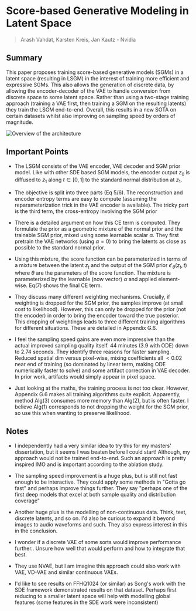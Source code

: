 # Score-based Generative Modeling in Latent Space
> Arash Vahdat, Karsten Kreis, Jan Kautz - Nvidia

## Summary
This paper proposes training score-based generative models (SGMs) in a latent
space (resulting in LSGM) in the interest of training more efficient and
expressive SGMs. This also allows the generation of discrete data, by allowing
the encoder-decoder of the VAE to handle conversion from discrete space to some
latent space. Rather than using a two-stage training approach (training a VAE
first, then training a SGM on the resulting latents) they train the LSGM
end-to-end. Overall, this results in a new SOTA on certain datasets whilst also
improving on sampling speed by orders of magnitude.

![Overview of the
architecture](figures/score-based-in-latent-space/architecture.png)

## Important Points
- The LSGM consists of the VAE encoder, VAE decoder and SGM prior model. Like
  with other SDE based SGM models, the encoder output $z_0$ is diffused to $z_1$
  along $t \in [0,1]$ to the standard normal distribution at $z_1$.

- The objective is split into three parts (Eq 5/6). The reconstruction and
  encoder entropy terms are easy to compute (assuming the reparameterization
  trick in the VAE encoder is available). The tricky part is the third term, the
  cross-entropy involving the SGM prior

- There is a detailed argument on how this CE term is computed. They formulate
  the prior as a geometric mixture of the normal prior and the trainable SGM
  prior, mixed using some learnable scalar $\alpha$. They first pretrain the VAE
  networks (using $\alpha = 0$) to bring the latents as close as possible to the
  standard normal prior.

- Using this mixture, the score function can be parameterized in terms of a
  mixture between the latent $z_t$ and the output of the SGM prior
  $\epsilon'_\theta(z_t, t)$ where $\theta$ are the parameters of the score
  function. The mixture is parameterized by the learnable (now vector) $\alpha$
  and applied element-wise. Eq(7) shows the final CE term.

- They discuss many different weighting mechanisms. Crucially, if weighting is
  dropped for the SGM prior, the samples improve (at small cost to likelihood).
  However, this can only be dropped for the prior (not the encoder) in order to
  bring the encoder toward the true posterior. This dropping of weightings leads
  to three different training algorithms for different situations. These are
  detailed in Appendix G.6.

- I feel the sampling speed gains are even more impressive than the actual
  improved sampling quality itself. 44 minutes (3.9 with ODE) down to 2.74
  seconds. They identify three reasons for faster sampling. Reduced spatial dim
  versus pixel-wise, mixing coefficients all $<0.02$ near end of training (so
  dominated by linear term, making ODE numerically faster to solve) and some
  artifact correction in VAE decoder. In prior work, artifacts would simply
  appear in pixel space.

- Just looking at the maths, the training process is not too clear. However,
  Appendix G.6 makes all training algorithms quite explicit. Apparently, method
  Alg(3) consumes more memory than Alg(2), but is often faster. I believe Alg(1)
  corresponds to not dropping the weight for the SGM prior, so use this when
  wanting to preserve likelihood.

## Notes
- I independently had a very similar idea to try this for my masters'
  dissertation, but it seems I was beaten before I could start! Although, my
  approach would not be trained end-to-end. Such an approach is pretty inspired
  IMO and is important according to the ablation study.

- The sampling speed improvement is a huge plus, but is still not fast enough to
  be interactive. They could apply some methods in "Gotta go fast" and perhaps
  improve things further. They say "perhaps one of the first deep models that
  excel at both sample quality and distribution coverage"

- Another huge plus is the modelling of non-continuous data. Think, text,
  discrete latents, and so on. I'd also be curious to expand it beyond images to
  audio waveforms and such. They also express interest in this in the
  conclusion.

- I wonder if a discrete VAE of some sorts would improve performance further..
  Unsure how well that would perform and how to integrate that best.

- They use NVAE, but I am imagine this approach could also work with VAE, VD-VAE
  and similar continuous VAEs.

- I'd like to see results on FFHQ1024 (or similar) as Song's work with the SDE
  framework demonstrated results on that dataset. Perhaps first reducing to a
  smaller latent space will help with modelling global features (some features
  in the SDE work were inconsistent)
